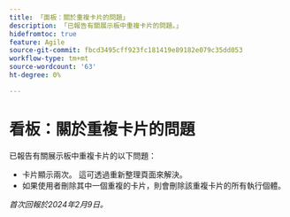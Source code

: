 ```yaml
---
title: 「面板：關於重複卡片的問題」
description: 「已報告有關展示板中重複卡片的問題。」
hidefromtoc: true
feature: Agile
source-git-commit: fbcd3495cff923fc181419e89182e079c35dd053
workflow-type: tm+mt
source-wordcount: '63'
ht-degree: 0%

---
```



# 看板：關於重複卡片的問題

已報告有關展示板中重複卡片的以下問題：

* 卡片顯示兩次。 這可透過重新整理頁面來解決。
* 如果使用者刪除其中一個重複的卡片，則會刪除該重複卡片的所有執行個體。

_首次回報於2024年2月9日。_
